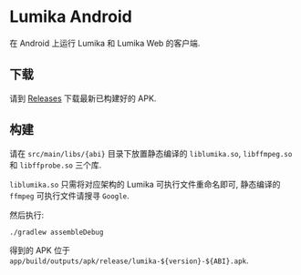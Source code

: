 # Lumika Android

在 Android 上运行 Lumika 和 Lumika Web 的客户端.

## 下载

请到 [Releases](https://github.com/ERR0RPR0MPT/lumika-android/releases) 下载最新已构建好的 APK.

## 构建

请在 `src/main/libs/{abi}` 目录下放置静态编译的 `liblumika.so`, `libffmpeg.so` 和 `libffprobe.so` 三个库.

`liblumika.so` 只需将对应架构的 Lumika 可执行文件重命名即可, 静态编译的 `ffmpeg` 可执行文件请搜寻 `Google`.

然后执行:

```shell
./gradlew assembleDebug
```

得到的 APK 位于 `app/build/outputs/apk/release/lumika-${version}-${ABI}.apk`.
